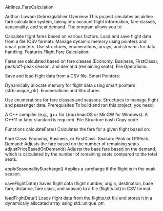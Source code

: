 Airlines_FareCalculation

Author: Luwam Gebrezgiabhier
Overview
This project simulates an airline fare calculation system, taking into account flight information, fare classes, seasonality, and seat demand. The program allows you to:

Calculate flight fares based on various factors.
Load and save flight data from a file (CSV format).
Manage dynamic memory using pointers and smart pointers.
Use structures, enumerations, arrays, and streams for data handling.
Features
Flight Fare Calculation:

Fares are calculated based on fare classes (Economy, Business, FirstClass), peak/off-peak season, and demand (remaining seats).
File Operations:

Save and load flight data from a CSV file.
Smart Pointers:

Dynamically allocate memory for flight data using smart pointers (std::unique_ptr).
Enumerations and Structures:

Use enumerations for fare classes and seasons.
Structures to manage flight and passenger data.
Prerequisites
To build and run this project, you need:

A C++ compiler (e.g., g++ for Linux/macOS or MinGW for Windows).
A C++11 or later standard is required.
File Structure
bash
Copy code

Functions
calculateFare()
Calculates the fare for a given flight based on:

Fare Class: Economy, Business, or FirstClass.
Season: Peak or OffPeak.
Demand: Adjusts the fare based on the number of remaining seats.
adjustPriceBasedOnDemand()
Adjusts the base fare based on the demand, which is calculated by the number of remaining seats compared to the total seats.

applySeasonalitySurcharge()
Applies a surcharge if the flight is in the peak season.

saveFlightData()
Saves flight data (flight number, origin, destination, base fare, distance, fare class, and season) to a file (flights.txt) in CSV format.

loadFlightData()
Loads flight data from the flights.txt file and stores it in a dynamically allocated array using std::unique_ptr.
